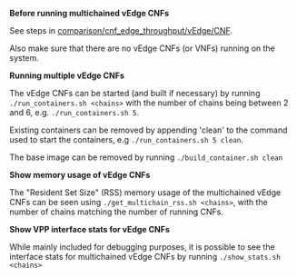**Before running multichained vEdge CNFs**

See steps in [comparison/cnf_edge_throughput/vEdge/CNF](https://github.com/cncf/cnfs/blob/master/comparison/cnf_edge_throughput/vEdge/CNF).

Also make sure that there are no vEdge CNFs (or VNFs) running on the system.

**Running multiple vEdge CNFs**

The vEdge CNFs can be started (and built if necessary) by running `./run_containers.sh <chains>` with the number of chains being between 2 and 6, e.g. `./run_containers.sh 5`.

Existing containers can be removed by appending 'clean' to the command used to start the containers, e.g `./run_containers.sh 5 clean`.

The base image can be removed by running `./build_container.sh clean`

**Show memory usage of vEdge CNFs**

The "Resident Set Size" (RSS) memory usage of the multichained vEdge CNFs can be seen using `./get_multichain_rss.sh <chains>`, with the number of chains matching the number of running CNFs.  

**Show VPP interface stats for vEdge CNFs**

While mainly included for debugging purposes, it is possible to see the interface stats for multichained vEdge CNFs by running `./show_stats.sh <chains>`
